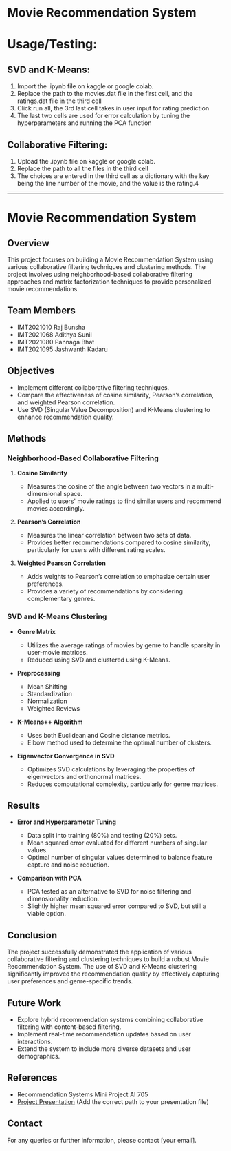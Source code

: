 # Movie Recommendation System

# Usage/Testing:
## SVD and K-Means:
1. Import the .ipynb file on kaggle or google colab. 
2. Replace the path to the movies.dat file in the first cell, and the ratings.dat file in the third cell
3. Click run all, the 3rd last cell takes in user input for rating prediction
4. The last two cells are used for error calculation by tuning the hyperparameters and running the PCA function

## Collaborative Filtering:
1. Upload the .ipynb file on kaggle or google colab.
2. Replace the path to all the files in the third cell
3. The choices are entered in the third cell as a dictionary with the key being the line number of the movie, and the value is the rating.4

<hr>

# Movie Recommendation System

## Overview
This project focuses on building a Movie Recommendation System using various collaborative filtering techniques and clustering methods. The project involves using neighborhood-based collaborative filtering approaches and matrix factorization techniques to provide personalized movie recommendations.

## Team Members
- IMT2021010 Raj Bunsha
- IMT2021068 Adithya Sunil
- IMT2021080 Pannaga Bhat
- IMT2021095 Jashwanth Kadaru

## Objectives
- Implement different collaborative filtering techniques.
- Compare the effectiveness of cosine similarity, Pearson’s correlation, and weighted Pearson correlation.
- Use SVD (Singular Value Decomposition) and K-Means clustering to enhance recommendation quality.

## Methods

### Neighborhood-Based Collaborative Filtering
1. **Cosine Similarity**
   - Measures the cosine of the angle between two vectors in a multi-dimensional space.
   - Applied to users' movie ratings to find similar users and recommend movies accordingly.
   
2. **Pearson’s Correlation**
   - Measures the linear correlation between two sets of data.
   - Provides better recommendations compared to cosine similarity, particularly for users with different rating scales.

3. **Weighted Pearson Correlation**
   - Adds weights to Pearson’s correlation to emphasize certain user preferences.
   - Provides a variety of recommendations by considering complementary genres.

### SVD and K-Means Clustering
- **Genre Matrix**
  - Utilizes the average ratings of movies by genre to handle sparsity in user-movie matrices.
  - Reduced using SVD and clustered using K-Means.

- **Preprocessing**
  - Mean Shifting
  - Standardization
  - Normalization
  - Weighted Reviews

- **K-Means++ Algorithm**
  - Uses both Euclidean and Cosine distance metrics.
  - Elbow method used to determine the optimal number of clusters.

- **Eigenvector Convergence in SVD**
  - Optimizes SVD calculations by leveraging the properties of eigenvectors and orthonormal matrices.
  - Reduces computational complexity, particularly for genre matrices.

## Results
- **Error and Hyperparameter Tuning**
  - Data split into training (80%) and testing (20%) sets.
  - Mean squared error evaluated for different numbers of singular values.
  - Optimal number of singular values determined to balance feature capture and noise reduction.

- **Comparison with PCA**
  - PCA tested as an alternative to SVD for noise filtering and dimensionality reduction.
  - Slightly higher mean squared error compared to SVD, but still a viable option.

## Conclusion
The project successfully demonstrated the application of various collaborative filtering and clustering techniques to build a robust Movie Recommendation System. The use of SVD and K-Means clustering significantly improved the recommendation quality by effectively capturing user preferences and genre-specific trends.

## Future Work
- Explore hybrid recommendation systems combining collaborative filtering with content-based filtering.
- Implement real-time recommendation updates based on user interactions.
- Extend the system to include more diverse datasets and user demographics.

## References
- Recommendation Systems Mini Project AI 705
- [Project Presentation](path/to/presentation.pdf)  (Add the correct path to your presentation file)

## Contact
For any queries or further information, please contact [your email].



